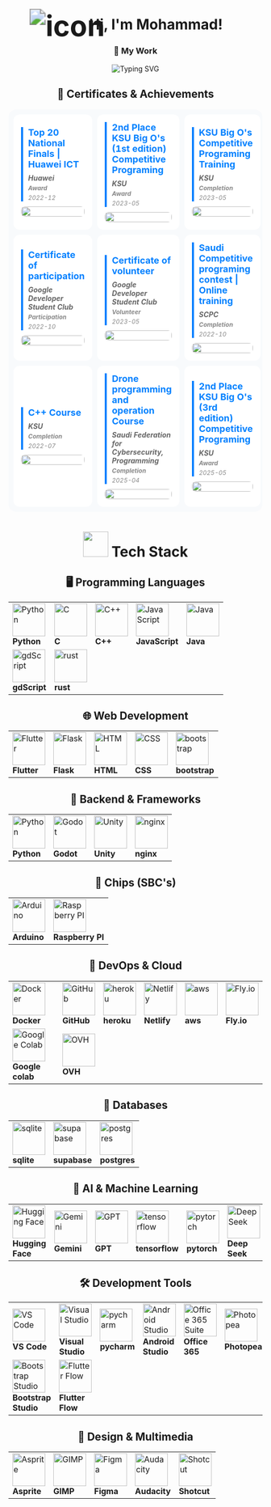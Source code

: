 </div>
<h1 style="text-align:center; vertical-align:middle ">
  <img src="https://github.com/user-attachments/assets/e56788b3-f978-4e37-ade1-fb60d37cdd31" 
       alt="icon" 
       style="vertical-align:middle; transform:scale(2);">
  Hi, I'm Mohammad!
</h1>

<h3 align="center">🚀 My Work</h3>


<p align="center">
  <img src="https://readme-typing-svg.herokuapp.com?font=Fira+Code&duration=1500&pause=750&color=0080ff&center=true&vCenter=true&width=900&lines=🎮+Freelancer;💻+Enthusiastic+Developer;🤫+Currently+Working" alt="Typing SVG" />
</p>





## <div align="center">📜 Certificates & Achievements</div>

<div align="center">
<table style="border-collapse: separate; border-spacing: 10px; background: #f8fafc; border-radius: 16px; width: 100%;">
  <tbody>
    <tr>
      <td style="width: 16.6%; padding: 15px; background: white; border-radius: 12px;">
        <!-- Certificate 1 -->
        <div style="border-left: 4px solid #0080ff; padding-left: 10px; margin-bottom: 10px;">
          <h4 style="color: #0080ff; margin: 0 0 8px 0; font-size: 18px;">Top 20 National Finals | Huawei ICT</h4>
          <h5 style="color: #666; margin: 4px 0; font-size: 14px;">Huawei</h5>
          <h5 style="color: #888; margin: 4px 0; font-size: 12px;">Award</h5>
          <h6 style="color: #888; margin: 4px 0; font-size: 12px;">2022-12</h6>
        </div>
        <a>
          <img src="https://github.com/user-attachments/assets/66459fd8-37ff-45b3-873e-8db904057b13" 
               alt="" 
               style="width: 100%; border-radius: 8px;">
        </a>
      </td>
      <td style="width: 16.6%; padding: 15px; background: white; border-radius: 12px;">
        <!-- Certificate 2 -->
        <div style="border-left: 4px solid #0080ff; padding-left: 10px; margin-bottom: 10px;">
          <h4 style="color: #0080ff; margin: 0 0 8px 0; font-size: 18px;">2nd Place KSU Big O's (1st edition) Competitive Programing</h4>
          <h5 style="color: #666; margin: 4px 0; font-size: 14px;">KSU</h5>
          <h5 style="color: #888; margin: 4px 0; font-size: 12px;">Award</h5>
          <h6 style="color: #888; margin: 4px 0; font-size: 12px;">2023-05</h6>
        </div>
        <a>
          <img src="https://github.com/user-attachments/assets/3dc12ddb-376c-452d-985b-7bd6841db9a2" 
               alt="" 
               style="width: 100%; border-radius: 8px;">
        </a>
      </td>
      <td style="width: 16.6%; padding: 15px; background: white; border-radius: 12px;">
        <!-- Certificate 3 -->
        <div style="border-left: 4px solid #0080ff; padding-left: 10px; margin-bottom: 10px;">
          <h4 style="color: #0080ff; margin: 0 0 8px 0; font-size: 18px;">KSU Big O's Competitive Programing Training</h4>
          <h5 style="color: #666; margin: 4px 0; font-size: 14px;">KSU</h5>
          <h5 style="color: #888; margin: 4px 0; font-size: 12px;">Completion</h5>
          <h6 style="color: #888; margin: 4px 0; font-size: 12px;">2023-05</h6>
        </div>
        <a>
          <img src="https://github.com/user-attachments/assets/4d30eeb9-262b-4517-8565-68f38fe66ae8" 
               alt="" 
               style="width: 100%; border-radius: 8px;">
        </a>
      </td>
      <td style="width: 16.6%; padding: 15px; background: white; border-radius: 12px;">
        <!-- Certificate 4 -->
        <div style="border-left: 4px solid #0080ff; padding-left: 10px; margin-bottom: 10px;">
          <h4 style="color: #0080ff; margin: 0 0 8px 0; font-size: 18px;">Technical Support Fundamentals | Google</h4>
          <h5 style="color: #666; margin: 4px 0; font-size: 14px;">Coursera</h5>
          <h5 style="color: #888; margin: 4px 0; font-size: 12px;">Completion</h5>
          <h6 style="color: #888; margin: 4px 0; font-size: 12px;">2022-04</h6>
        </div>
        <a>
          <img src="https://github.com/user-attachments/assets/f7cb34be-2cf8-4f77-991d-41a95a87f448" 
               alt="" 
               style="width: 100%; border-radius: 8px;">
        </a>
      </td>
      <td style="width: 16.6%; padding: 15px; background: white; border-radius: 12px;">
        <!-- Certificate 5 -->
        <div style="border-left: 4px solid #0080ff; padding-left: 10px; margin-bottom: 10px;">
          <h4 style="color: #0080ff; margin: 0 0 8px 0; font-size: 18px;">2nd Place OpenData Hackathon</h4>
          <h5 style="color: #666; margin: 4px 0; font-size: 14px;">OpenData</h5>
          <h5 style="color: #888; margin: 4px 0; font-size: 12px;">Hackathon</h5>
          <h6 style="color: #888; margin: 4px 0; font-size: 12px;">2023-03</h6>
        </div>
        <a>
          <img src="https://github.com/user-attachments/assets/66c82240-9611-4499-813a-ea963640d7e2" 
               alt="" 
               style="width: 100%; border-radius: 8px;">
        </a>
      </td>
      <td style="width: 16.6%; padding: 15px; background: white; border-radius: 12px;">
        <!-- Certificate 6 -->
        <div style="border-left: 4px solid #0080ff; padding-left: 10px; margin-bottom: 10px;">
          <h4 style="color: #0080ff; margin: 0 0 8px 0; font-size: 18px;">KSU Hackathon</h4>
          <h5 style="color: #666; margin: 4px 0; font-size: 14px;">KSU</h5>
          <h5 style="color: #888; margin: 4px 0; font-size: 12px;">Hackathon</h5>
          <h6 style="color: #888; margin: 4px 0; font-size: 12px;">2023-05</h6>
        </div>
        <a>
          <img src="https://github.com/user-attachments/assets/8a3fcb29-55ba-425b-b4ad-baa5cade60b9" 
               alt="" 
               style="width: 100%; border-radius: 8px;">
        </a>
      </td>
    </tr>
    <tr>
      <td style="width: 16.6%; padding: 15px; background: white; border-radius: 12px;">
        <!-- Certificate 7 -->
        <div style="border-left: 4px solid #0080ff; padding-left: 10px; margin-bottom: 10px;">
          <h4 style="color: #0080ff; margin: 0 0 8px 0; font-size: 18px;">Certificate of participation</h4>
          <h5 style="color: #666; margin: 4px 0; font-size: 14px;">Google Developer Student Club</h5>
          <h5 style="color: #888; margin: 4px 0; font-size: 12px;">Participation</h5>
          <h6 style="color: #888; margin: 4px 0; font-size: 12px;">2022-10</h6>
        </div>
        <a>
          <img src="https://github.com/user-attachments/assets/8339f328-9c8f-4ffd-acd2-c1c438a4a742" 
               alt="" 
               style="width: 100%; border-radius: 8px;">
        </a>
      </td>
      <td style="width: 16.6%; padding: 15px; background: white; border-radius: 12px;">
        <!-- Certificate 8 -->
        <div style="border-left: 4px solid #0080ff; padding-left: 10px; margin-bottom: 10px;">
          <h4 style="color: #0080ff; margin: 0 0 8px 0; font-size: 18px;">Certificate of volunteer</h4>
          <h5 style="color: #666; margin: 4px 0; font-size: 14px;">Google Developer Student Club</h5>
          <h5 style="color: #888; margin: 4px 0; font-size: 12px;">Volunteer</h5>
          <h6 style="color: #888; margin: 4px 0; font-size: 12px;">2023-05</h6>
        </div>
        <a>
          <img src="https://github.com/user-attachments/assets/7a9439aa-161c-4ecb-b105-4799722615b7" 
               alt="" 
               style="width: 100%; border-radius: 8px;">
        </a>
      </td>
      <td style="width: 16.6%; padding: 15px; background: white; border-radius: 12px;">
        <!-- Certificate 9 -->
        <div style="border-left: 4px solid #0080ff; padding-left: 10px; margin-bottom: 10px;">
          <h4 style="color: #0080ff; margin: 0 0 8px 0; font-size: 18px;">Saudi Competitive programing contest | Online training</h4>
          <h5 style="color: #666; margin: 4px 0; font-size: 14px;">SCPC</h5>
          <h5 style="color: #888; margin: 4px 0; font-size: 12px;">Completion</h5>
          <h6 style="color: #888; margin: 4px 0; font-size: 12px;">2022-10</h6>
        </div>
        <a>
          <img src="https://github.com/user-attachments/assets/f30c8cdd-fb2e-4bea-b181-d0076d3104c8" 
               alt="" 
               style="width: 100%; border-radius: 8px;">
        </a>
      </td>
      <td style="width: 16.6%; padding: 15px; background: white; border-radius: 12px;">
        <!-- Certificate 10 -->
        <div style="border-left: 4px solid #0080ff; padding-left: 10px; margin-bottom: 10px;">
          <h4 style="color: #0080ff; margin: 0 0 8px 0; font-size: 18px;">Saudi Competitive programing contest | Onsite training</h4>
          <h5 style="color: #666; margin: 4px 0; font-size: 14px;">SCPC</h5>
          <h5 style="color: #888; margin: 4px 0; font-size: 12px;">Completion</h5>
          <h6 style="color: #888; margin: 4px 0; font-size: 12px;">2022-10</h6>
        </div>
        <a>
          <img src="https://github.com/user-attachments/assets/e6bca845-3fb8-41cc-ae70-d616c62a9158" 
               alt="" 
               style="width: 100%; border-radius: 8px;">
        </a>
      </td>
      <td style="width: 16.6%; padding: 15px; background: white; border-radius: 12px;">
        <!-- Certificate 11 -->
        <div style="border-left: 4px solid #0080ff; padding-left: 10px; margin-bottom: 10px;">
          <h4 style="color: #0080ff; margin: 0 0 8px 0; font-size: 18px;">مفاتيح سوق العمل</h4>
          <h5 style="color: #666; margin: 4px 0; font-size: 14px;">KSU</h5>
          <h5 style="color: #888; margin: 4px 0; font-size: 12px;">Completion</h5>
          <h6 style="color: #888; margin: 4px 0; font-size: 12px;">2021-10</h6>
        </div>
        <a>
          <img src="https://github.com/user-attachments/assets/a377149e-7c89-48f3-bbdd-13fc205d9875" 
               alt="" 
               style="width: 100%; border-radius: 8px;">
        </a>
      </td>
      <td style="width: 16.6%; padding: 15px; background: white; border-radius: 12px;">
        <!-- Certificate 12 -->
        <div style="border-left: 4px solid #0080ff; padding-left: 10px; margin-bottom: 10px;">
          <h4 style="color: #0080ff; margin: 0 0 8px 0; font-size: 18px;">C++ Course</h4>
          <h5 style="color: #666; margin: 4px 0; font-size: 14px;">KSU</h5>
          <h5 style="color: #888; margin: 4px 0; font-size: 12px;">Completion</h5>
          <h6 style="color: #888; margin: 4px 0; font-size: 12px;">2022-02</h6>
        </div>
        <a>
          <img src="https://github.com/user-attachments/assets/b968cd1f-c23e-4248-a877-76ed36549653" 
               alt="" 
               style="width: 100%; border-radius: 8px;">
        </a>
      </td>
    </tr>
    <tr>
      <td style="width: 16.6%; padding: 15px; background: white; border-radius: 12px;">
        <!-- Certificate 13 -->
        <div style="border-left: 4px solid #0080ff; padding-left: 10px; margin-bottom: 10px;">
          <h4 style="color: #0080ff; margin: 0 0 8px 0; font-size: 18px;">C++ Course</h4>
          <h5 style="color: #666; margin: 4px 0; font-size: 14px;">KSU</h5>
          <h5 style="color: #888; margin: 4px 0; font-size: 12px;">Completion</h5>
          <h6 style="color: #888; margin: 4px 0; font-size: 12px;">2022-07</h6>
        </div>
        <a>
          <img src="https://github.com/user-attachments/assets/78f5ecc8-f0f6-4cd1-b34c-550767460bf6" 
               alt="" 
               style="width: 100%; border-radius: 8px;">
        </a>
      </td>
      <td style="width: 16.6%; padding: 15px; background: white; border-radius: 12px;">
        <!-- Certificate 14 -->
        <div style="border-left: 4px solid #0080ff; padding-left: 10px; margin-bottom: 10px;">
          <h4 style="color: #0080ff; margin: 0 0 8px 0; font-size: 18px;">Drone programming and operation Course</h4>
          <h5 style="color: #666; margin: 4px 0; font-size: 14px;">Saudi Federation for Cybersecurity, Programming</h5>
          <h5 style="color: #888; margin: 4px 0; font-size: 12px;">Completion</h5>
          <h6 style="color: #888; margin: 4px 0; font-size: 12px;">2025-04</h6>
        </div>
        <a>
          <img src="https://github.com/user-attachments/assets/d14713ff-21dc-4439-b090-0aac8f2eb833" 
               alt="" 
               style="width: 100%; border-radius: 8px;">
        </a>
      </td>
      <td style="width: 16.6%; padding: 15px; background: white; border-radius: 12px;">
        <!-- Certificate 15 -->
        <div style="border-left: 4px solid #0080ff; padding-left: 10px; margin-bottom: 10px;">
          <h4 style="color: #0080ff; margin: 0 0 8px 0; font-size: 18px;">2nd Place KSU Big O's (3rd edition) Competitive Programing</h4>
          <h5 style="color: #666; margin: 4px 0; font-size: 14px;">KSU</h5>
          <h5 style="color: #888; margin: 4px 0; font-size: 12px;">Award</h5>
          <h6 style="color: #888; margin: 4px 0; font-size: 12px;">2025-05</h6>
        </div>
        <a>
          <img src="https://github.com/user-attachments/assets/df1d2e6c-67aa-443d-a118-9cbe79bfc13d" 
               alt="" 
               style="width: 100%; border-radius: 8px;">
        </a>
      </td>
      <td style="width: 16.6%; padding: 15px; background: white; border-radius: 12px;">
        <!-- Certificate 16 -->
        <div style="border-left: 4px solid #0080ff; padding-left: 10px; margin-bottom: 10px;">
          <h4 style="color: #0080ff; margin: 0 0 8px 0; font-size: 18px;">KSU Big O's (3rd edition) Competitive Programing Training</h4>
          <h5 style="color: #666; margin: 4px 0; font-size: 14px;">KSU</h5>
          <h5 style="color: #888; margin: 4px 0; font-size: 12px;">Completion</h5>
          <h6 style="color: #888; margin: 4px 0; font-size: 12px;">2025-05</h6>
        </div>
        <a>
          <img src="" 
               alt="" 
               style="width: 100%; border-radius: 8px;">
        </a>      
      </td>
      <td style="width: 16.6%; padding: 15px; background: white; border-radius: 12px;">
        <!-- Certificate 17 -->
        <div style="border-left: 4px solid #0080ff; padding-left: 10px; margin-bottom: 10px;">
          <h4 style="color: #0080ff; margin: 0 0 8px 0; font-size: 18px;">Saudi International Conference for Pharmaceutical Research and Innovation</h4>
          <h5 style="color: #666; margin: 4px 0; font-size: 14px;">MSIR</h5>
          <h5 style="color: #888; margin: 4px 0; font-size: 12px;">Award</h5>
          <h6 style="color: #888; margin: 4px 0; font-size: 12px;">2025-05</h6>
        </div>
        <a>
          <img src="https://github.com/user-attachments/assets/52d922f2-5358-452a-bdfb-594f68a6e185" 
               alt="" 
               style="width: 100%; border-radius: 8px;">
        </a>
      </td>
      <td style="width: 16.6%; padding: 15px; background: white; border-radius: 12px;">
        <!-- Certificate 18 -->
        <div style="border-left: 4px solid #0080ff; padding-left: 10px; margin-bottom: 10px;">
          <h4 style="color: #0080ff; margin: 0 0 8px 0; font-size: 18px;">PowerBI course</h4>
          <h5 style="color: #666; margin: 4px 0; font-size: 14px;">O'REILLY</h5>
          <h5 style="color: #888; margin: 4px 0; font-size: 12px;">Completion</h5>
          <h6 style="color: #888; margin: 4px 0; font-size: 12px;">2025-05</h6>
        </div>
        <a>
          <img src="https://github.com/user-attachments/assets/d6cf11c7-9187-467a-b1fd-4208a17373d1" 
               alt="" 
               style="width: 100%; border-radius: 8px;">
        </a>
      </td>
    </tr>
  </tbody>
</table>
</div>






<h1 align="center"><img src="https://media2.giphy.com/media/QssGEmpkyEOhBCb7e1/giphy.gif?cid=ecf05e47a0n3gi1bfqntqmob8g9aid1oyj2wr3ds3mg700bl&rid=giphy.gif" width="50px" height="50px"> Tech Stack</h1>

## <div align="center">🖥️ Programming Languages</div>
<div align="center">
<table>
  <tbody>
    <tr>
      <td>
        <img src="https://techstack-generator.vercel.app/python-icon.svg" width="65" height="65" alt="Python"/><br><strong>Python</strong>
      </td>
      <td>
        <img src="https://i.postimg.cc/G2Sgknms/C-Programming-Language-svg.png" width="65" height="65" alt="C"/><br><strong>C</strong>
      </td>
      <td>
        <img src="https://techstack-generator.vercel.app/cpp-icon.svg" width="65" height="65" alt="C++"/><br><strong>C++</strong>
      </td>
      <td>
        <img src="https://techstack-generator.vercel.app/js-icon.svg" width="65" height="65" alt="JavaScript"/><br><strong>JavaScript</strong>
      </td>
      <td>
        <img src="https://techstack-generator.vercel.app/java-icon.svg" width="65" height="65" alt="Java"/><br><strong>Java</strong>
      </td>
    </tr>
    <tr>
      <td>
        <img src="https://skillicons.dev/icons?i=godot" width="65" height="65" alt="gdScript"/><br><strong>gdScript</strong>
      </td>
      <td>
        <img src="https://skillicons.dev/icons?i=rust" width="65" height="65" alt="rust"/><br><strong>rust</strong>
      </td>
    </tr>
  </tbody>
</table>
</div>

## <div align="center">🌐 Web Development</div>
<div align="center">
<table>
  <tbody>
    <tr>
      <td>
        <img src="https://skillicons.dev/icons?i=flutter" width="65" height="65" alt="Flutter"/><br><strong>Flutter</strong>
      </td>
      <td>
        <img src="https://skillicons.dev/icons?i=flask" width="65" height="65" alt="Flask"/><br><strong>Flask</strong>
      </td>
      <td>
        <img src="https://i.postimg.cc/Bv4z3Czt/download.jpg" width="65" height="65" alt="HTML"/><br><strong>HTML</strong>
      </td>
      <td>
        <img src="https://i.postimg.cc/bvgBwtXg/download.png" width="65" height="65" alt="CSS"/><br><strong>CSS</strong>
      </td>
      <td>
        <img src="https://skillicons.dev/icons?i=bootstrap" width="65" height="65" alt="bootstrap"/><br><strong>bootstrap</strong>
      </td>
    </tr>
  </tbody>
</table>
</div>

## <div align="center">🚀 Backend & Frameworks</div>
<div align="center">
<table>
  <tbody>
    <tr>
      <td>
        <img src="https://techstack-generator.vercel.app/python-icon.svg" width="65" height="65" alt="Python"/><br><strong>Python</strong>
      </td>
      <td>
        <img src="https://skillicons.dev/icons?i=godot" width="65" height="65" alt="Godot"/><br><strong>Godot</strong>
      </td>
      <td>
        <img src="https://skillicons.dev/icons?i=unity" width="65" height="65" alt="Unity"/><br><strong>Unity</strong>
      </td>
      <td>
        <img src="https://skillicons.dev/icons?i=nginx" width="65" height="65" alt="nginx"/><br><strong>nginx</strong>
      </td>
    </tr>
  </tbody>
</table>
</div>

## <div align="center">🤖 Chips (SBC's)</div>
<div align="center">
<table>
  <tbody>
    <tr>
      <td>
        <img src="https://i.postimg.cc/mDwBRDVW/images.png" width="65" height="65" alt="Arduino"/><br><strong>Arduino</strong>
      </td>
      <td>
        <img src="https://skillicons.dev/icons?i=raspberrypi" width="65" height="65" alt="Raspberry PI"/><br><strong>Raspberry PI</strong>
      </td>
    </tr>
  </tbody>
</table>
</div>

## <div align="center">🔧 DevOps & Cloud</div>
<div align="center">
<table>
  <tbody>
    <tr>
      <td>
        <img src="https://techstack-generator.vercel.app/docker-icon.svg" width="65" height="65" alt="Docker"/><br><strong>Docker</strong>
      </td>
      <td>
        <img src="https://techstack-generator.vercel.app/github-icon.svg" width="65" height="65" alt="GitHub"/><br><strong>GitHub</strong>
      </td>
      <td>
        <img src="https://skillicons.dev/icons?i=heroku" width="65" height="65" alt="heroku"/><br><strong>heroku</strong>
      </td>
      <td>
        <img src="https://skillicons.dev/icons?i=netlify" width="65" height="65" alt="Netlify"/><br><strong>Netlify</strong>
      </td>
      <td>
        <img src="https://skillicons.dev/icons?i=aws" width="65" height="65" alt="aws"/><br><strong>aws</strong>
      </td>
        <td>
        <img src="https://i.postimg.cc/2SPKqwMz/download.jpg" width="65" height="65" alt="Fly.io"/><br><strong>Fly.io</strong>
      </td>
    </tr>
    <tr>
        <td>
        <img src="https://i.postimg.cc/rFHhbj8S/download.png" width="65" height="65" alt="Google Colab"/><br><strong>Google colab</strong>
      </td>
        <td>
        <img src="https://i.postimg.cc/FzsWtndx/download.png" width="65" height="65" alt="OVH"/><br><strong>OVH</strong>
      </td>
    </tr>
  </tbody>
</table>
</div>

## <div align="center">💾 Databases</div>
<div align="center">
<table>
  <tbody>
    <tr>
      <td>
        <img src="https://skillicons.dev/icons?i=sqlite" width="65" height="65" alt="sqlite"/><br><strong>sqlite</strong>
      </td>
      <td>
        <img src="https://skillicons.dev/icons?i=supabase" width="65" height="65" alt="supabase"/><br><strong>supabase</strong>
      </td>
      <td>
        <img src="https://skillicons.dev/icons?i=postgres" width="65" height="65" alt="postgres"/><br><strong>postgres</strong>
      </td>
    </tr>
  </tbody>
</table>
</div>

## <div align="center">🤖 AI & Machine Learning</div>
<div align="center">
<table>
  <tbody>
    <tr>
      <td>
        <img src="https://i.postimg.cc/26BMT0Kf/download-8.png" width="65" height="65" alt="Hugging Face"/><br><strong>Hugging Face</strong>
      </td>
      <td>
  <img src="https://i.postimg.cc/NGCvxZzD/images.png" width="65" height="65" alt="Gemini"/><br><strong>Gemini</strong>
      </td>
      <td>
        <img src="https://i.postimg.cc/28hDwSBK/download-9.png" width="65" height="65" alt="GPT"/><br><strong>GPT</strong>
      </td>
      <td>
        <img src="https://skillicons.dev/icons?i=tensorflow" width="65" height="65" alt="tensorflow"/><br><strong>tensorflow</strong>
      </td>
      <td>
        <img src="https://skillicons.dev/icons?i=pytorch" width="65" height="65" alt="pytorch"/><br><strong>pytorch</strong>
      </td>
      <td>
        <img src="https://i.postimg.cc/L4J2GHfw/images.png" width="65" height="65" alt="Deep Seek"/><br><strong>Deep Seek</strong>
      </td>
    </tr>
  </tbody>
</table>
</div>

## <div align="center">🛠️ Development Tools</div>
<div align="center">
<table>
  <tbody>
    <tr>
      <td>
        <img src="https://skillicons.dev/icons?i=vscode" width="65" height="65" alt="VS Code"/><br><strong>VS Code</strong>
      </td>
      <td>
        <img src="https://skillicons.dev/icons?i=visualstudio" width="65" height="65" alt="Visual Studio"/><br><strong>Visual Studio</strong>
      </td>
      <td>
        <img src="https://skillicons.dev/icons?i=pycharm" width="65" height="65" alt="pycharm"/><br><strong>pycharm</strong>
      </td>  
      <td>
        <img src="https://skillicons.dev/icons?i=androidstudio" width="65" height="65" alt="Android Studio"/><br><strong>Android Studio</strong>
      </td>
      <td>
        <img src="https://github.com/user-attachments/assets/88c7b63a-759a-48fb-8828-d291e7bdedd6" width="65" height="65" alt="Office 365 Suite"/><br><strong>Office 365</strong>
      </td>
      <td>
        <img src="https://i.postimg.cc/cHD731CQ/download.png" width="65" height="65" alt="Photopea"/><br><strong>Photopea</strong>
      </td>
    </tr>
    <tr>
      <td>
        <img src="https://i.postimg.cc/jdqCWVJh/download.jpg" width="65" height="65" alt="Bootstrap Studio"/><br><strong>Bootstrap Studio</strong>
      </td>
      <td>
        <img src="https://i.postimg.cc/W3P1Txvg/download.png" width="65" height="65" alt="Flutter Flow"/><br><strong>Flutter Flow</strong>
      </td>
    </tr>
  </tbody>
</table>
  
## <div align="center">🎨 Design & Multimedia</div>
<div align="center">
<table>
  <tbody>
    <tr>
      <td>
        <img src="https://i.postimg.cc/ydVCfKKQ/download.jpg" width="65" height="65" alt="Asprite"/><br><strong>Asprite</strong>
      </td>
      <td>
        <img src="https://i.postimg.cc/JhwkGqB2/download-5.jpg" width="65" height="65" alt="GIMP"/><br><strong>GIMP</strong>
      </td>
      <td>
        <img src="https://skillicons.dev/icons?i=figma" width="65" height="65" alt="Figma"/><br><strong>Figma</strong>
      </td>
      <td>
        <img src="https://i.postimg.cc/fRQzdgBm/download-7.jpg" width="65" height="65" alt="Audacity"/><br><strong>Audacity</strong>
      </td>
      <td>
        <img src="https://i.postimg.cc/5tWVCvRM/images.jpg" width="65" height="65" alt="Shotcut"/><br><strong>Shotcut</strong>
      </td>
    </tr>
  </tbody>
</table>
</div>

<div align="center">

